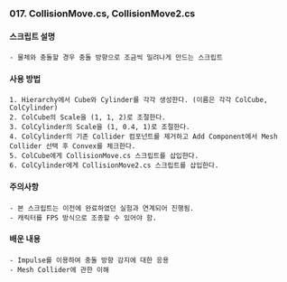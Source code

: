 ### 017. CollisionMove.cs, CollisionMove2.cs

#### 스크립트 설명 
	- 물체와 충돌할 경우 충돌 방향으로 조금씩 밀려나게 만드는 스크립트


#### 사용 방법 
	1. Hierarchy에서 Cube와 Cylinder를 각각 생성한다. (이름은 각각 ColCube, ColCylinder)
	2. ColCube의 Scale을 (1, 1, 2)로 조절한다.
	3. ColCylinder의 Scale을 (1, 0.4, 1)로 조절한다.
	4. ColCylinder의 기존 Collider 컴포넌트를 제거하고 Add Component에서 Mesh Collider 선택 후 Convex를 체크한다. 
	5. ColCube에게 CollisionMove.cs 스크립트를 삽입한다.
	6. ColCylinder에게 CollisionMove2.cs 스크립트를 삽입한다.


#### 주의사항 
	- 본 스크립트는 이전에 완료하였던 실험과 연계되어 진행됨.
	- 캐릭터를 FPS 방식으로 조종할 수 있어야 함. 


#### 배운 내용 
	- Impulse를 이용하여 충돌 방향 감지에 대한 응용 
	- Mesh Collider에 관한 이해